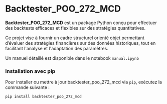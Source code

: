 # Backtester_POO_272_MCD

**Backtester_POO_272_MCD** est un package Python conçu pour effectuer des backtests efficaces et flexibles sur des stratégies quantitatives. 

Ce projet vise à fournir un cadre structurel orienté objet permettant d’évaluer des stratégies financières sur des données historiques, tout en facilitant l'analyse et l'adaptation des paramètres.

Un manuel détaillé est disponible dans le notebook `manual.ipynb`


### Installation avec pip

Pour installer ou mettre à jour backtester_poo_272_mcd via `pip`, exécutez la commande suivante :

```bash
pip install backtester_poo_272_mcd

